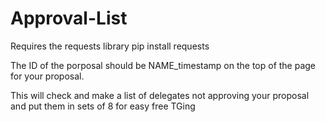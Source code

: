 # Approval-List

Requires the requests library 
pip install requests



The ID of the porposal should be NAME_timestamp on the top of the page for your proposal.

This will check and make a list of delegates not approving your proposal and put them in sets of 8 for easy free TGing
